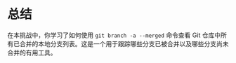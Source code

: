 # 总结

在本挑战中，你学习了如何使用 `git branch -a --merged` 命令查看 Git 仓库中所有已合并的本地分支列表。这是一个用于跟踪哪些分支已被合并以及哪些分支尚未合并的有用工具。
